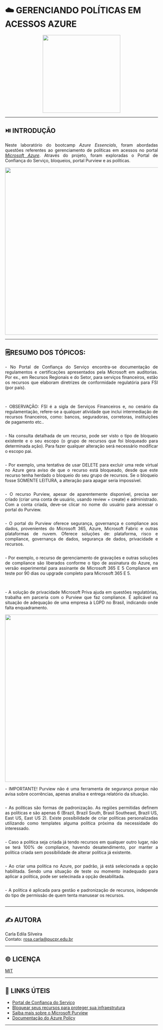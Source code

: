 # ☁️ GERENCIANDO POLÍTICAS EM ACESSOS AZURE
 
<p align="center">
  <img src="https://i.postimg.cc/Gmxtwttm/azure-fundamentals.png" width="256">
</p>

---  
## ⏯️ INTRODUÇÃO  

<p align='justify'>Neste laboratório do bootcamp <i>Azure Essencials</i>, foram abordadas questões referentes ao gerenciamento de políticas em acessos no portal <a href='https://portal.azure.com/'><i>Microsoft Azure</i></a>. Através do projeto, foram exploradas o Portal de Confiança do Serviço, bloqueios, portal Purview e as políticas. </p>     

<p align="center">
  <img src='' width=550> 
</p>

--- 
## 🗒️RESUMO DOS TÓPICOS:  

<p align='justify'>- No Portal de Confiança do Serviço encontra-se documentação de regulamentos e certificações apresentados pela Microsoft em auditorias. Por ex., em Recursos Regionais e do Setor, para serviços financeiros, estão os recursos que elaboram diretrizes de conformidade regulatória para FSI (por país).</p>     

<p align="center">
  <img src=' ' style="display: inline-block; width: 45%;">
  <img src=' ' style="display: inline-block; width: 45%;">
</p>

<p align='justify'>- OBSERVAÇÃO: FSI é a sigla de Serviços Financeiros e, no cenário da regulamentação, refere-se a qualquer atividade que inclui intermediação de recursos financeiros, como: bancos, seguradoras, corretoras, instituições de pagamento etc..</p> 

<p align="center">
   <img src=' ' width=550>

<p align='justify'>- Na consulta detalhada de um recurso, pode ser visto o tipo de bloqueio existente e o seu escopo (o grupo de recursos que foi bloqueado para determinada ação). Para fazer qualquer alteração será necessário modificar o escopo pai.</p>      

<p align="center">  
  <img src=' ' width=550>
</p>

<p align='justify'>- Por exemplo, uma tentativa de usar DELETE para excluir uma rede virtual no Azure gera aviso de que o recurso está bloqueado, desde que este recurso tenha herdado o bloqueio do seu grupo de recursos. Se o bloqueio fosse SOMENTE LEITURA, a alteração para apagar seria impossível.</p>    
<p align="center">
 <img src=' ' width=550>
</p>

<p align='justify'>- O recurso Purview, apesar de aparentemente disponível, precisa ser criado (criar uma conta de usuário, usando review + create) e administrado. Com a conta criada, deve-se clicar no nome do usuário para acessar o portal do Purview.</p>     

<p align="center">
  <img src=' ' width=550>
</p>

<p align='justify'>- O portal do Purview oferece segurança, governança e compliance aos dados, provenientes do Microsoft 365, Azure, Microsoft Fabric e outras plataformas de nuvem. Oferece soluções de: plataforma, risco e compliance, governança de dados, segurança de dados, privacidade e recursos.</p>    

<p align="center">
  <img src=' ' width=550> 
</p>

<p align='justify'>- Por exemplo, o recurso de gerenciamento de gravações e outras soluções de compliance são liberados conforme o tipo de assinatura do Azure, na versão experimental para assinante de Microsoft 365 E 5 Compliance em teste por 90 dias  ou upgrade completo para Microsoft 365 E 5.</p>    

<p align="center">
   <img src=' ' style="display: inline-block; width: 45%;">
  <img src=' ' style="display: inline-block; width: 45%;">
</p>

<p align='justify'>- A solução de privacidade Microsoft Priva ajuda em questões regulatórias, trabalha em parceria com o Purview que faz compliance. É aplicável na situação de adequação de uma empresa à LGPD no Brasil, indicando onde falta enquadramento. </p>    

<p align="center">
 <img src='' width=550>  
</p>    

<p align='justify'>- IMPORTANTE! Purview não é uma ferramenta de segurança porque não avisa sobre ocorrências, apenas analisa e entrega relatório da situação.</p> 

<p align="center">
 <img src=' ' width=550>  
</p> 

<p align='justify'>- As políticas são formas de padronização. As regiões permitidas definem as políticas e são apenas 6 (Brazil, Brazil South, Brasil Southeast, Brazil US, East US, East US 2). Existe possíbilidade de criar políticas personalizadas utilizando como templates alguma política próxima da necessidade do interessado. </p> 

<p align="center">
  <img src=' ' width=550>
</p>

<p align='justify'>- Caso a política seja criada já tendo recursos em qualquer outro lugar, não se terá 100% de compliance, havendo desatendimento, por manter a política criada sem possibilidade de alterar política já existente. </p> 

<p align="center">
  <img src=' ' width=550>
</p>

<p align='justify'>- Ao criar uma política no Azure, por padrão, já está selecionada a opção habilitada. Sendo uma situação de teste ou momento inadequado para aplicar a política, pode ser selecinada a opção desabilitada. </p>   

<p align="center">
  <img src=' ' width=550>
</p>  

<p align='justify'>- A política é aplicada para gestão e padronização de recursos, independe do tipo de permissão de quem tenta manusear os recursos. </p>  

<p align="center">
  <img src=' ' width=550>
</p>  

---    
## ✍️ AUTORA    

Carla Edila Silveira  
Contato: rosa.carla@pucpr.edu.br  

---  
## ©️ LICENÇA

[MIT](https://choosealicense.com/licenses/mit/)  

---  
## 🔗 LINKS ÚTEIS  

- [Portal de Confiança do Serviço](https://servicetrust.microsoft.com/)
- [Bloquear seus recursos para proteger sua infraestrutura](https://learn.microsoft.com/pt-br/azure/azure-resource-manager/management/lock-resources?tabs=json)
- [Saiba mais sobre o Microsoft Purview](https://learn.microsoft.com/pt-br/purview/purview)
- [Documentação do Azure Policy](https://learn.microsoft.com/pt-br/azure/governance/policy/)
  
---
